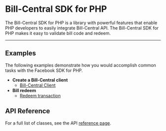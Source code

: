 # Bill-Central SDK for PHP

The Bill-Central SDK for PHP is a library with powerful features that enable PHP developers to easily integrate Bill-Central API. The Bill-Central SDK for PHP makes it easy to validate bill code and redeem.

---

## Examples

The following examples demonstrate how you would accomplish common tasks with the Facebook SDK for PHP.

- **Create a Bill-Central client**
  - [Bill-Central Client](./examples/bc_client.md)
- **Bill redeem**
  - [Redeem transaction](./examples/retrieve_user_profile.md)
  
## API Reference

For a full list of classes, see the API [reference page](./reference.md).